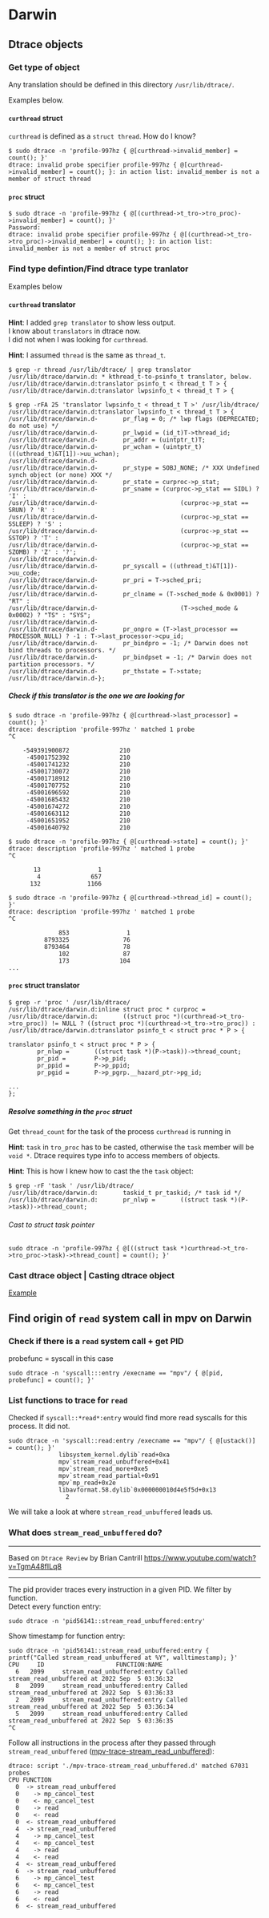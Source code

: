 # Darwin

## Dtrace objects

### Get type of object

Any translation should be defined in this directory `/usr/lib/dtrace/`.

Examples below.

#### `curthread` struct

`curthread` is defined as a `struct thread`. How do I know?

```
$ sudo dtrace -n 'profile-997hz { @[curthread->invalid_member] = count(); }'
dtrace: invalid probe specifier profile-997hz { @[curthread->invalid_member] = count(); }: in action list: invalid_member is not a member of struct thread
```

#### `proc` struct

```
$ sudo dtrace -n 'profile-997hz { @[(curthread->t_tro->tro_proc)->invalid_member] = count(); }'
Password:
dtrace: invalid probe specifier profile-997hz { @[(curthread->t_tro->tro_proc)->invalid_member] = count(); }: in action list: invalid_member is not a member of struct proc
```


### Find type defintion/Find dtrace type tranlator

Examples below

#### `curthread` translator

**Hint**: I added `grep translator` to show less output.  
          I know about `translators` in dtrace now.  
          I did not when I was looking for `curthread`.

**Hint**: I assumed `thread` is the same as `thread_t`.

```
$ grep -r thread /usr/lib/dtrace/ | grep translator
/usr/lib/dtrace/darwin.d: * kthread_t-to-psinfo_t translator, below.
/usr/lib/dtrace/darwin.d:translator psinfo_t < thread_t T > {
/usr/lib/dtrace/darwin.d:translator lwpsinfo_t < thread_t T > {

$ grep -rFA 25 'translator lwpsinfo_t < thread_t T >' /usr/lib/dtrace/
/usr/lib/dtrace/darwin.d:translator lwpsinfo_t < thread_t T > {
/usr/lib/dtrace/darwin.d-       pr_flag = 0; /* lwp flags (DEPRECATED; do not use) */
/usr/lib/dtrace/darwin.d-       pr_lwpid = (id_t)T->thread_id;
/usr/lib/dtrace/darwin.d-       pr_addr = (uintptr_t)T;
/usr/lib/dtrace/darwin.d-       pr_wchan = (uintptr_t)(((uthread_t)&T[1])->uu_wchan);
/usr/lib/dtrace/darwin.d-
/usr/lib/dtrace/darwin.d-       pr_stype = SOBJ_NONE; /* XXX Undefined synch object (or none) XXX */
/usr/lib/dtrace/darwin.d-       pr_state = curproc->p_stat;
/usr/lib/dtrace/darwin.d-       pr_sname = (curproc->p_stat == SIDL) ? 'I' :
/usr/lib/dtrace/darwin.d-                       (curproc->p_stat == SRUN) ? 'R' :
/usr/lib/dtrace/darwin.d-                       (curproc->p_stat == SSLEEP) ? 'S' :
/usr/lib/dtrace/darwin.d-                       (curproc->p_stat == SSTOP) ? 'T' :
/usr/lib/dtrace/darwin.d-                       (curproc->p_stat == SZOMB) ? 'Z' : '?';
/usr/lib/dtrace/darwin.d-
/usr/lib/dtrace/darwin.d-       pr_syscall = ((uthread_t)&T[1])->uu_code;
/usr/lib/dtrace/darwin.d-       pr_pri = T->sched_pri;
/usr/lib/dtrace/darwin.d-
/usr/lib/dtrace/darwin.d-       pr_clname = (T->sched_mode & 0x0001) ? "RT" :
/usr/lib/dtrace/darwin.d-                       (T->sched_mode & 0x0002) ? "TS" : "SYS";
/usr/lib/dtrace/darwin.d-
/usr/lib/dtrace/darwin.d-       pr_onpro = (T->last_processor == PROCESSOR_NULL) ? -1 : T->last_processor->cpu_id;
/usr/lib/dtrace/darwin.d-       pr_bindpro = -1; /* Darwin does not bind threads to processors. */
/usr/lib/dtrace/darwin.d-       pr_bindpset = -1; /* Darwin does not partition processors. */
/usr/lib/dtrace/darwin.d-       pr_thstate = T->state;
/usr/lib/dtrace/darwin.d-};
```

##### Check if this translator is the one we are looking for

```
$ sudo dtrace -n 'profile-997hz { @[curthread->last_processor] = count(); }'
dtrace: description 'profile-997hz ' matched 1 probe
^C

    -549391900872              210
     -45001752392              210
     -45001741232              210
     -45001730072              210
     -45001718912              210
     -45001707752              210
     -45001696592              210
     -45001685432              210
     -45001674272              210
     -45001663112              210
     -45001651952              210
     -45001640792              210

$ sudo dtrace -n 'profile-997hz { @[curthread->state] = count(); }'
dtrace: description 'profile-997hz ' matched 1 probe
^C

       13                1
        4              657
      132             1166

$ sudo dtrace -n 'profile-997hz { @[curthread->thread_id] = count(); }'
dtrace: description 'profile-997hz ' matched 1 probe
^C

              853                1
          8793325               76
          8793464               78
              102               87
              173              104
...
```

#### `proc` struct translator

```
$ grep -r 'proc ' /usr/lib/dtrace/
/usr/lib/dtrace/darwin.d:inline struct proc * curproc =
/usr/lib/dtrace/darwin.d:       ((struct proc *)(curthread->t_tro->tro_proc)) != NULL ? ((struct proc *)(curthread->t_tro->tro_proc)) :
/usr/lib/dtrace/darwin.d:translator psinfo_t < struct proc * P > {
```

```
translator psinfo_t < struct proc * P > {
        pr_nlwp =       ((struct task *)(P->task))->thread_count;
        pr_pid =        P->p_pid;
        pr_ppid =       P->p_ppid;
        pr_pgid =       P->p_pgrp.__hazard_ptr->pg_id;
 
...
};
```

##### Resolve something in the `proc` struct

Get `thread_count` for the task of the process `curthread` is running in

**Hint**: `task` in `tro_proc` has to be casted, otherwise the `task` member
          will be `void *`. Dtrace requires type info to access members of objects.

**Hint**: This is how I knew how to cast the the `task` object:

  ```
  $ grep -rF 'task ' /usr/lib/dtrace/
  /usr/lib/dtrace/darwin.d:       taskid_t pr_taskid; /* task id */
  /usr/lib/dtrace/darwin.d:       pr_nlwp =       ((struct task *)(P->task))->thread_count;
  ```

###### Cast to struct task pointer

```
sudo dtrace -n 'profile-997hz { @[((struct task *)curthread->t_tro->tro_proc->task)->thread_count] = count(); }'
```

### Cast dtrace object | Casting dtrace object

[Example](#cast-to-struct-task-pointer)


## Find origin of `read` system call in mpv on Darwin

### Check if there is a `read` system call + get PID

probefunc = syscall in this case

```
sudo dtrace -n 'syscall:::entry /execname == "mpv"/ { @[pid, probefunc] = count(); }'
```

### List functions to trace for `read`

Checked if `syscall::*read*:entry` would find more read syscalls for this process. It did not.

```
sudo dtrace -n 'syscall::read:entry /execname == "mpv"/ { @[ustack()] = count(); }'
              libsystem_kernel.dylib`read+0xa
              mpv`stream_read_unbuffered+0x41
              mpv`stream_read_more+0xe5
              mpv`stream_read_partial+0x91
              mpv`mp_read+0x2e
              libavformat.58.dylib`0x000000010d4e5f5d+0x13
                2
```

We will take a look at where `stream_read_unbuffered` leads us.

### What does `stream_read_unbuffered` do?

----

Based on `Dtrace Review` by Brian Cantrill
https://www.youtube.com/watch?v=TgmA48fILq8

---

The pid provider traces every instruction in a given PID.
We filter by function.  
Detect every function entry:

```
sudo dtrace -n 'pid56141::stream_read_unbuffered:entry'
```

Show timestamp for function entry:

```
sudo dtrace -n 'pid56141::stream_read_unbuffered:entry { printf("Called stream_read_unbuffered at %Y", walltimestamp); }'
CPU     ID                    FUNCTION:NAME
  6   2099     stream_read_unbuffered:entry Called stream_read_unbuffered at 2022 Sep  5 03:36:32
  8   2099     stream_read_unbuffered:entry Called stream_read_unbuffered at 2022 Sep  5 03:36:33
  2   2099     stream_read_unbuffered:entry Called stream_read_unbuffered at 2022 Sep  5 03:36:34
  5   2099     stream_read_unbuffered:entry Called stream_read_unbuffered at 2022 Sep  5 03:36:35
^C
```

Follow all instructions in the process after they passed through `stream_read_unbuffered` ([mpv-trace-stream_read_unbuffered](./d-scripts/mpv-trace-stream_read_unbuffered.d)):

```
dtrace: script './mpv-trace-stream_read_unbuffered.d' matched 67031 probes
CPU FUNCTION
  0  -> stream_read_unbuffered
  0    -> mp_cancel_test
  0    <- mp_cancel_test
  0    -> read
  0    <- read
  0  <- stream_read_unbuffered
  4  -> stream_read_unbuffered
  4    -> mp_cancel_test
  4    <- mp_cancel_test
  4    -> read
  4    <- read
  4  <- stream_read_unbuffered
  6  -> stream_read_unbuffered
  6    -> mp_cancel_test
  6    <- mp_cancel_test
  6    -> read
  6    <- read
  6  <- stream_read_unbuffered
```

